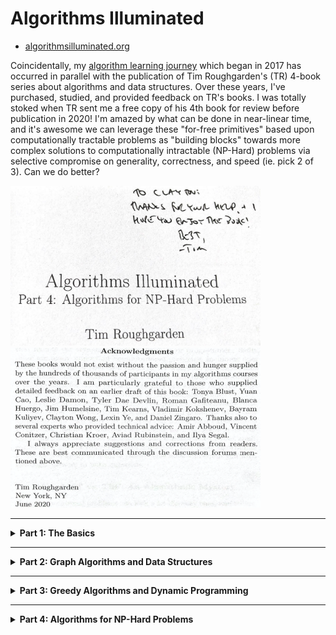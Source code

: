 # Algorithms Illuminated

* [algorithmsilluminated.org](https://www.algorithmsilluminated.org/)

Coincidentally, my [algorithm learning journey](https://github.com/claytonjwong/Algorithms) which began in 2017 has occurred in parallel with the publication of Tim Roughgarden's (TR) 4-book series about algorithms and data structures. Over these years, I've purchased, studied, and provided feedback on TR's books. I was totally stoked when TR sent me a free copy of his 4th book for review before publication in 2020! I'm amazed by what can be done in near-linear time, and it's awesome we can leverage these "for-free primitives" based upon computationally tractable problems as "building blocks" towards more complex solutions to computationally intractable (NP-Hard) problems via selective compromise on generality, correctness, and speed (ie. pick 2 of 3). Can we do better?

<p>
    <img src="TR1.png" height="256" width="400" />
    <img src="TR2.png" height="256" width="400" />
</p>

---

<details><summary><b>Part 1: The Basics</b></summary>

<br/>
<a href="https://www.amazon.com/dp/0999282905" target="_blank">
    <img src="ai1large.jpg" />
</a>

## Merge Sort

<details><summary>Videos</summary>
<br/>

* [MergeSort: Motivation and Example](https://www.youtube.com/watch?v=kiyRJ7GVWro&list=PLEGCF-WLh2RLHqXx6-GZr_w7LgqKDXxN_&index=4) (Section 1.4, part 1)
* [MergeSort: Pseudocode](https://www.youtube.com/watch?v=rBd5w0rQaFo&list=PLEGCF-WLh2RLHqXx6-GZr_w7LgqKDXxN_&index=5) (Section 1.4, part 2)
* [MergeSort: Analysis](https://www.youtube.com/watch?v=8ArtRiTkYEw&list=PLEGCF-WLh2RLHqXx6-GZr_w7LgqKDXxN_&index=6) (Section 1.5)

</details>

<details><summary>Implementations</summary>
<br/>

*Kotlin*
```java
fun sort(A: IntArray): IntArray {
    fun merge(A: IntArray, B: IntArray): IntArray {
        var C = mutableListOf<Int>()
        var i = 0
        var j = 0
        while (i < A.size && j < B.size)
            if (A[i] < B[j])
                C.add(A[i++])
            else
                C.add(B[j++])
        A.slice(i..A.lastIndex).forEach { C.add(it) }
        B.slice(j..B.lastIndex).forEach { C.add(it) }
        return C.toIntArray()
    }
    fun go(A: IntArray): IntArray {
        var N = A.size
        if (N < 2)
            return A
        var half = Math.floor(N / 2.0).toInt()
        var first  = go(A.slice(0 until half).toIntArray())
        var second = go(A.slice(half until N).toIntArray())
        return merge(first, second)
    }
    return go(A)
}

fun main(args: Array<String>) {
    sort(intArrayOf(5,3,8,9,1,7,0,2,6,4)).forEach { print("$it ") }  // 0 1 2 3 4 5 6 7 8 9
    println()
}
```

*Javascript*
```javascript
let sort = A => {
    let go = A => {
        let N = A.length;
        if (N < 2)
            return A;
        let half = Math.floor(N / 2);
        let first  = go([...A.slice(0, half)]),
            second = go([...A.slice(half, N)]);
        return merge(first, second);
    };
    let merge = (A, B, C = []) => {
        let M = A.length,
            N = B.length;
        let i = 0,
            j = 0;
        while (i < M && j < N)
            C.push(A[i] < B[j] ? A[i++] : B[j++]);
        C.push(...A.slice(i, M));
        C.push(...B.slice(j, N));
        return C;
    };
    return go(A);
};

console.log(sort([5,3,8,9,1,7,0,2,6,4]));  // (10) [0, 1, 2, 3, 4, 5, 6, 7, 8, 9]
```

*Python3*
```python
from math import floor

def sort(A):
    def go(A):
        N = len(A)
        if N < 2:
            return A
        half = floor(N / 2)
        first =  go(A[:half])
        second = go(A[half:])
        return merge(first, second)
    def merge(A, B):
        C = []
        i = 0
        j = 0
        while i < len(A) and j < len(B):
            if A[i] < B[j]:
                C.append(A[i]); i += 1
            else:
                C.append(B[j]); j += 1
        C.extend(A[i:])
        C.extend(B[j:])
        return C
    return go(A)

print(sort([5,3,8,9,1,7,0,2,6,4]))  # [0, 1, 2, 3, 4, 5, 6, 7, 8, 9]
```

*C++*
```cpp
#include <iostream>
#include <vector>

using namespace std;

class Solution {
public:
    using VI = vector<int>;
    VI mergesort(VI& A) {
        return go(move(A));
    }
private:
    VI go(VI&& A) {
        auto N = A.size();
        if( N < 2 )
            return A;
        auto half = A.begin() + (N / 2);
        auto first = go({ A.begin(), half }),
             second = go({ half, A.end() });
        return merge(first, second);
    }
    VI merge(VI& A, VI& B, VI C = {}) {
        auto i{ 0 },
             j{ 0 };
        while (i < A.size() && j < B.size())
            C.push_back(A[i] < B[j] ? A[i++] : B[j++]);
        C.insert(C.end(), A.begin() + i, A.end());
        C.insert(C.end(), B.begin() + j, B.end());
        return C;
    }
};

int main() {
    Solution::VI A{ 3,5,7,1,3,9,2,0 };
    auto ans = Solution().mergesort(A);
    copy(ans.begin(), ans.end(), ostream_iterator<int>(cout, " ")), cout << endl;  // 0 1 2 3 4 5 6 7 8 9
    return 0;
}
```

</details>


## Counting Inversions

<details><summary>Videos</summary>
<br/>

* [The Divide-and-Conquer Paradigm](https://www.youtube.com/watch?v=7_AJfusC6UQ&list=PLEGCF-WLh2RLHqXx6-GZr_w7LgqKDXxN_&index=13) (Section 3.1; part 1 of Section 3.2)
* [Counting Inversions in O(n log n)](https://www.youtube.com/watch?v=I6ygiW8xN7Y&list=PLEGCF-WLh2RLHqXx6-GZr_w7LgqKDXxN_&index=14) Time (Section 3.2, part 2)

</details>

<details><summary>Implementations</summary>
<br/>

*Kotlin*
```java
import java.io.File

fun sort(A: IntArray): Pair<IntArray, Long> {
    fun merge(A: IntArray, B: IntArray): Pair<IntArray, Long> {
        var C = mutableListOf<Int>()
        var inv: Long = 0
        var i = 0
        var j = 0
        while (i < A.size && j < B.size)
            if (A[i] < B[j]) {
                C.add(A[i++])
            } else {
                inv += A.size - i  // ⭐️ B[j] comes before all remaining A[i...], thus all remaining A[i...] are inversions
                C.add(B[j++])
            }
        A.slice(i..A.lastIndex).forEach { C.add(it) }
        B.slice(j..B.lastIndex).forEach { C.add(it) }
        return Pair(C.toIntArray(), inv)
    }
    fun go(A: IntArray): Pair<IntArray, Long> {
        var N = A.size
        if (N < 2)
            return Pair(A, 0)
        var half = Math.floor(N / 2.0).toInt()
        var (first,  inv1) = go(A.slice(0 until half).toIntArray())
        var (second, inv2) = go(A.slice(half until N).toIntArray())
        var (third,  inv3) = merge(first, second)
        return Pair(third, inv1 + inv2 + inv3)
    }
    return go(A)
}

fun run(filename: String): Long {
    var A = mutableListOf<Int>()
    File(filename).forEachLine { A.add(it.toInt()) }
    var (_, inv) = sort(A.toIntArray())
    return inv
}

fun main() {
    println("problem3.5test.txt: " + run("problem3.5test.txt"))  // problem3.5test.txt: 28
    println("problem3.5.txt: "     + run("problem3.5.txt"))      // problem3.5.txt: 2407905288
}
```

*Javascript*
```javascript
let sort = A => {
    let go = A => {
        let N = A.length;
        if (N < 2)
            return [A, 0];
        let half = Math.floor(N / 2);
        let [first,  inv1] = go([...A.slice(0, half)]),
            [second, inv2] = go([...A.slice(half, N)]),
            [third,  inv3] = merge(first, second);
        return [third, inv1 + inv2 + inv3];
    };
    let merge = (A, B, C = [], inv = 0) => {
        let M = A.length,
            N = B.length;
        let i = 0,
            j = 0;
        while (i < M && j < N)
            if (A[i] < B[j])
                C.push(A[i++]);
            else
                inv += M - i,      // ⭐️ B[j] comes before all remaining A[i...], thus all remaining A[i...] are inversions
                C.push(B[j++]);
        C.push(...A.slice(i, M));
        C.push(...B.slice(j, N));
        return [C, inv];
    };
    return go(A);
};

let run = filename => {
    let A = [];
    require('fs').readFileSync(filename, 'utf-8').split(/\r?\n/).forEach(line => A.push(Number(line)));
    let [_, inv] = sort(A);
    return inv;
}

console.log(`problem3.5test.txt: ${run('problem3.5test.txt')}`);  // problem3.5test.txt: 28
console.log(`problem3.5.txt: ${run('problem3.5.txt')}`);          // problem3.5.txt: 2407905288
```

*Python3*
```python
from math import floor

def sort(A):
    def go(A):
        N = len(A)
        if N < 2:
            return [A, 0]
        half = floor(N / 2)
        first,  inv1 = go(A[:half])
        second, inv2 = go(A[half:])
        third,  inv3 = merge(first, second)
        return [third, inv1 + inv2 + inv3]
    def merge(A, B, inv = 0):
        C = []
        i = 0
        j = 0
        while i < len(A) and j < len(B):
            if A[i] < B[j]:
                C.append(A[i]); i += 1
            else:
                inv += len(A) - i        # ⭐️ B[j] comes before all remaining A[i...], thus all remaining A[i...] are inversions
                C.append(B[j]); j += 1
        C.extend(A[i:])
        C.extend(B[j:])
        return [C, inv]
    return go(A)

def run(filename):
    A = []
    with open(filename) as fin:
        while True:
            line = fin.readline()
            if not line:
                break
            A.append(int(line))
    _, inv = sort(A)
    return inv

print(f"problem3.5test.txt: {run('problem3.5test.txt')}")  # problem3.5test.txt: 28
print(f"problem3.5.txt: {run('problem3.5.txt')}")          # problem3.5.txt: 2407905288
```

*C++*
```cpp
#include <iostream>
#include <vector>
#include <fstream>

using namespace std;

class Solution {
public:
    using VL = vector<long>;
    using Pair = pair<VL, long>;
    using fun = function<Pair(VL&&)>;
    Pair merge(VL& A, VL& B, VL C = {}, long inv = 0) {
        auto i = 0,
             j = 0;
        while (i < A.size() && j < B.size()) {
            if (A[i] < B[j]) {
                C.push_back(A[i++]);
            } else {
                inv += A.size() - i; // ⭐️ B[j] comes before all remaining A[i...], thus all remaining A[i...] are inversions
                C.push_back(B[j++]);
            }
        }
        C.insert(C.end(), A.begin() + i, A.end());
        C.insert(C.end(), B.begin() + j, B.end());
        return { C, inv };
    }
    Pair inversions(VL& A) {
        fun go = [&](VL&& A) -> Pair {
            int N = A.size();
            if (N < 2)
                return { A, 0 };
            int half = N / 2;
            auto [first,  inv1] = go({ A.begin(), A.begin() + half });
            auto [second, inv2] = go({ A.begin() + half, A.end() });
            auto [third,  inv3] = merge(first, second);
            return { third, inv1 + inv2 + inv3 };
        };
        return go(move(A));
    }
};

long run(string filename) {
    Solution solution;
    Solution::VL A;
    fstream fin{ filename };
    for (string line; fin >> line; A.push_back(stol(line)));
    auto [_, inv] = solution.inversions(A);
    return inv;
}

int main() {
    cout << "problem3.5test.txt: " << run("problem3.5test.txt") << endl   // problem3.5test.txt: 28
         << "problem3.5.txt: "     << run("problem3.5.txt")     << endl;  // problem3.5.txt: 2407905288
    return 0;
}
```

</details>

## Quick Sort

<details><summary>Videos</summary>
<br/>

* [QuickSort: Overview](https://www.youtube.com/watch?v=ETo1cpLN7kk&list=PLEGCF-WLh2RLHqXx6-GZr_w7LgqKDXxN_&index=24) (Section 5.1)
* [Partitioning Around a Pivot Element](https://www.youtube.com/watch?v=LYzdRN5iFdA&list=PLEGCF-WLh2RLHqXx6-GZr_w7LgqKDXxN_&index=25) (Section 5.2)
* [Choosing a Good Pivot](https://www.youtube.com/watch?v=kqO46FOUTbI&list=PLEGCF-WLh2RLHqXx6-GZr_w7LgqKDXxN_&index=26) (Sections 5.3 and 5.4)
* [QuickSort Analysis (Part 1)](https://www.youtube.com/watch?v=sToWtKSYlMw&list=PLEGCF-WLh2RLHqXx6-GZr_w7LgqKDXxN_&index=27) (Section 5.5, part 1)
* [QuickSort Analysis (Part 2)](https://www.youtube.com/watch?v=4t_Y-aGLkok&list=PLEGCF-WLh2RLHqXx6-GZr_w7LgqKDXxN_&index=28) (Section 5.5, part 2)
* [QuickSort Analysis (Part 3)](https://www.youtube.com/watch?v=IBTvneWhFsA&list=PLEGCF-WLh2RLHqXx6-GZr_w7LgqKDXxN_&index=29) (Section 5.5, part 3)
* [Sorting Requires Omega(n log n) Comparisons](https://www.youtube.com/watch?v=aFveIyII5D4&list=PLEGCF-WLh2RLHqXx6-GZr_w7LgqKDXxN_&index=30) (Section 5.6)
* [Proofs by Induction and the Correctness of QuickSort](https://www.youtube.com/watch?v=Colb_4jAy8A&list=PLEGCF-WLh2RLHqXx6-GZr_w7LgqKDXxN_&index=36) (Appendix A)
* [Quick Review of Discrete Probability](https://www.youtube.com/watch?v=uLeIMwMHX5U&list=PLEGCF-WLh2RLHqXx6-GZr_w7LgqKDXxN_&index=37) (Appendix B)

</details>

<details><summary>Implementations</summary>
<br/>

*Kotlin*
```java
import java.io.File

typealias PivotFunc = (A: MutableList<Int>, L: Int, R: Int) -> (Int)
var pivotLeft: PivotFunc = { _: MutableList<Int>, L: Int, _: Int -> L }
var pivotRight: PivotFunc = { _: MutableList<Int>, _: Int, R: Int -> R }
fun _pivotMedian(A: MutableList<Int>, L: Int, R: Int): Int {
    var M = L + (R - L) / 2
    var cand = intArrayOf(A[L], A[M], A[R])
    cand.sort()
    var target = cand[1]
    if (target == A[L]) return L
    if (target == A[M]) return M
    if (target == A[R]) return R
    return -1
}
var pivotMedian: PivotFunc = { A: MutableList<Int>, L: Int, R: Int -> _pivotMedian(A, L, R) }

fun partition(A: MutableList<Int>, L: Int, R: Int, choosePivot: (A: MutableList<Int>, L: Int, R: Int) -> (Int)): Int {
    var i = L + 1
    var j = L + 1
    var k = choosePivot(A, L, R)
    A[k] = A[L].also { A[L] = A[k] }          // swap pivot A[k] with first element of subarray A[L]
    while (j <= R) {
        if (A[j] < A[L]) {                    // maintain loop invariant A[i] < pivot < A[j]
            A[i] = A[j].also { A[j] = A[i] }
            ++i
        }
        ++j
    }
    A[L] = A[i - 1].also { A[i - 1] = A[L] }  // swap pivot A[L] with last value less-than pivot A[i - 1]
    return i - 1
}

fun quicksort(A: MutableList<Int>, L: Int, R: Int, choosePivot: (A: MutableList<Int>, L: Int, R: Int) -> (Int)): Int {
    if (R <= L)
        return 0
    var k = partition(A, L, R, choosePivot)
    return (R - L) + quicksort(A, L, k - 1, choosePivot) + quicksort(A, k + 1, R, choosePivot)
}

fun run(filename: String, choosePivot: (A: MutableList<Int>, L: Int, R: Int) -> (Int)): Int {
    var A = mutableListOf<Int>()
    File(filename).forEachLine { A.add(it.toInt()) }
    return quicksort(A, 0, A.size - 1, choosePivot)
}

fun main() {
    var filename = "problem5.6.txt"
    println("  left: ${run(filename, pivotLeft)}")    //   left: 162085
    println(" right: ${run(filename, pivotRight)}")   //  right: 164123
    println("median: ${run(filename, pivotMedian)}")  // median: 138382
}
```

*Javascript*
```javascript
let pivotLeft = (A, L, R) => L;
let pivotRight = (A, L, R) => R;
let pivotMedian = (A, L, R) => {
    let M = L + Math.floor((R - L) / 2);
    let cand = [A[L], A[M], A[R]].sort((a, b) => a - b),
        target = cand[1];
    if (target == A[L]) return L;
    if (target == A[M]) return M;
    if (target == A[R]) return R;
};

let partition = (A, L, R, choosePivot) => {
    let i = L + 1,
        j = L + 1,
        k = choosePivot(A, L, R);
    [A[L], A[k]] = [A[k], A[L]];          // swap pivot A[k] with first element of subarray A[L]
    while (j <= R) {
        if (A[j] < A[L]) {                // maintain loop invariant A[i] < pivot < A[j]
            [A[i], A[j]] = [A[j], A[i]];
            ++i;
        }
        ++j;
    }
    [A[L], A[i - 1]] = [A[i - 1], A[L]];  // swap pivot A[L] with last value less-than pivot A[i - 1]
    return i - 1;
};

let quicksort = (A, L, R, choosePivot) => {
    if (R <= L)
        return 0;
    let k = partition(A, L, R, choosePivot);
    return (R - L) + quicksort(A, L, k - 1, choosePivot)
                   + quicksort(A, k + 1, R, choosePivot);
};

let run = (filename, choosePivot) => {
    let A = [];
    let LineByLine = require("n-readlines");
    let input = new LineByLine(filename);
    for (let line; line = input.next(); A.push(Number(line)));
    return quicksort(A, 0, A.length - 1, choosePivot);
}

let filename = 'problem5.6.txt';
console.log(`  left: ${run(filename, pivotLeft)}`);    //   left: 162085
console.log(` right: ${run(filename, pivotRight)}`);   //  right: 164123
console.log(`median: ${run(filename, pivotMedian)}`);  // median: 138382
```

*Python3*
```python
def pivotLeft(A, L, R): return L
def pivotRight(A, L, R): return R
def pivotMedian(A, L, R):
    M = L + (R - L) // 2
    cand = sorted([A[L], A[M], A[R]])
    target = cand[1]
    if target == A[L]: return L
    if target == A[M]: return M
    if target == A[R]: return R

def partition(A, L, R, choosePivot):
    i = L + 1
    j = L + 1
    k = choosePivot(A, L, R)
    A[L], A[k] = A[k], A[L]          # swap pivot A[k] with first element of subarray A[L]
    while j <= R:
        if A[j] < A[L]:              # maintain loop invariant A[i] < pivot < A[j]
            A[i], A[j] = A[j], A[i]
            i += 1
        j += 1
    A[L], A[i - 1] = A[i - 1], A[L]  # swap pivot A[L] with last value less-than pivot A[i - 1]
    return i - 1

def quicksort(A, L, R, choosePivot):
    if R <= L:
        return 0
    k = partition(A, L, R, choosePivot)
    return (R - L) + quicksort(A, L, k - 1, choosePivot) + quicksort(A, k + 1, R, choosePivot)

def run(filename, choosePivot):
    A = []
    with open(filename) as fin:
        while True:
            line = fin.readline()
            if not line:
                break
            A.append(int(line))

    return quicksort(A, 0, len(A) - 1, choosePivot)

filename = 'problem5.6.txt'
print(f'  left: {run(filename, pivotLeft)}')    #   left: 162085
print(f' right: {run(filename, pivotRight)}')   #  right: 164123
print(f'median: {run(filename, pivotMedian)}')  # median: 138382
```

*C++*
```cpp
#include <iostream>
#include <fstream>
#include <vector>

using namespace std;
using VI = vector<int>;
using fun = function<int(VI&, int, int)>;

fun pivotLeft = [](VI& A, int L, int R) { return L; };
fun pivotRight = [](VI& A, int L, int R) { return R; };
fun pivotMedian = [](VI& A, int L, int R) {
    auto M = L + (R - L) / 2;
    VI cand{ A[L], A[M], A[R] };
    sort(cand.begin(), cand.end());
    auto target = cand[1];
    if (target == A[L]) return L;
    if (target == A[M]) return M;
    if (target == A[R]) return R;
};

int partition(VI& A, int L, int R, fun choosePivot) {
    auto i = L + 1,
         j = L + 1,
         k = choosePivot(A, L, R);
    swap(A[L], A[k]);          // swap pivot A[k] with first element of the subarray A[L]
    while (j <= R) {
        if (A[j] < A[L]) {     // maintain loop invariant A[i] < pivot < A[j]
            swap(A[i], A[j]);
            ++i;
        }
        ++j;
    }
    swap(A[L], A[i - 1]);      // swap pivot A[L] with last value less-than pivot A[i - 1]
    return i - 1;
}

int quicksort(VI& A, int L, int R, fun choosePivot) {
    if (R <= L)
        return 0;
    auto k = partition(A, L, R, choosePivot);
    return (R - L) + quicksort(A, L, k - 1, choosePivot)
                   + quicksort(A, k + 1, R, choosePivot);
}

int run(string& filename, fun choosePivot) {
    VI A;
    fstream fin{ filename };
    for (string line; fin >> line; A.push_back(stoi(line)));
    int N = A.size();
    return quicksort(A, 0, N - 1, choosePivot);
}

int main() {
    string filename{ "problem5.6.txt" };
    cout << "  left: " << run(filename, pivotLeft)   << endl   //   left: 162085
         << " right: " << run(filename, pivotRight)  << endl   //  right: 164123
         << "median: " << run(filename, pivotMedian) << endl;  // median: 138382
    return 0;
}
```
</details>

## Randomized Linear-Time Selection

<details><summary>Videos</summary>
<br/>

* [Randomized Linear-Time Selection](https://www.youtube.com/watch?v=nFw6x7DoYbs&list=PLEGCF-WLh2RLHqXx6-GZr_w7LgqKDXxN_&index=31) (Section 6.1)
* [Randomized Linear-Time Selection (Analysis)](https://www.youtube.com/watch?v=rX2u2CnpveQ&list=PLEGCF-WLh2RLHqXx6-GZr_w7LgqKDXxN_&index=32) (Section 6.2)

</details>

<details><summary>Implementations</summary>
<br/>

*Kotlin*
```java
import java.io.File
import kotlin.random.Random

fun partition(A: MutableList<Int>, L: Int, R: Int): Int {
    var i = L + 1
    var j = L + 1
    var k = Random.nextInt(L, R + 1)          // +1 for L..R inclusive
    A[L] = A[k].also { A[k] = A[L] }          // swap pivot A[k] with first element of subarray A[L]
    while (j <= R) {
        if (A[j] < A[L]) {                    // maintain loop invariant A[i] < pivot < A[j]
            A[i] = A[j].also { A[j] = A[i] }
            ++i
        }
        ++j
    }
    A[L] = A[i - 1].also { A[i - 1] = A[L] }  // swap pivot A[L] with last value less-than pivot A[i - 1]
    return i - 1
}

fun rselect(A: MutableList<Int>, i: Int, L_: Int, R_: Int): Int {
    var L = L_
    var R = R_
    var k = partition(A, L, R)
    if (i == k)
        return A[k]  // 🎯 lucky guess
    if (i < k)
        R = k - 1
    else
        L = k + 1
    return rselect(A, i, L, R)
}

fun run(filename: String, i: Int): Int {
    var A = mutableListOf<Int>()
    File(filename).forEachLine { A.add(it.toInt()) }
    var N = A.size
    return rselect(A, i - 1, 0 , N - 1)  // -1 for 0-based indexing
}

fun main() {
    println("problem6.5test1.txt: " + run("problem6.5test1.txt", 5))   // problem6.5test1.txt: 5469
    println("problem6.5test2.txt: " + run("problem6.5test2.txt", 50))  // problem6.5test2.txt: 4715
}
```

*Javascript*
```javascript
let random = (L, R) => Math.floor(Math.random() * (R + 1 - L) + L);  // +1 for L..R inclusive

let partition = (A, L, R) => {
    let i = L + 1,
        j = L + 1,
        k = random(L, R);
    [A[L], A[k]] = [A[k], A[L]];          // swap pivot A[k] with first element of subarray A[L]
    while (j <= R) {
        if (A[j] < A[L]) {                // maintain loop invariant A[i] < pivot < A[j]
            [A[i], A[j]] = [A[j], A[i]];
            ++i;
        }
        ++j;
    }
    [A[L], A[i - 1]] = [A[i - 1], A[L]];  // swap pivot A[L] with last value less-than pivot A[i - 1]
    return i - 1;
};

let rselect = (A, i, L, R) => {
    let k = partition(A, L, R);
    if (i == k)
        return A[k];  // 🎯 lucky guess
    if (i < k)
        R = k - 1;
    else
        L = k + 1;
    return rselect(A, i, L, R);
}

let run = (filename, i) => {
    let A = [];
    let LineByLine = require("n-readlines");
    let input = new LineByLine(filename);
    for (let line; line = input.next(); A.push(Number(line)));
    let N = A.length;
    return rselect(A, i - 1, 0, N - 1);  // -1 for 0-based indexing
};

console.log(`problem6.5test1.txt: ${run('problem6.5test1.txt', 5)}`);   // problem6.5test1.txt: 5469
console.log(`problem6.5test2.txt: ${run('problem6.5test2.txt', 50)}`);  // problem6.5test2.txt: 4715
```

*Python3*
```python
from random import uniform
from math import floor

def partition(A, L, R):
    i = L + 1
    j = L + 1
    k = floor(uniform(L, R))
    A[L], A[k] = A[k], A[L]          # swap pivot A[k] with first element of subarray A[L]
    while j <= R:
        if A[j] < A[L]:              # maintain loop invariant A[i] < pivot < A[j]
            A[i], A[j] = A[j], A[i]
            i += 1
        j += 1
    A[L], A[i - 1] = A[i - 1], A[L]  # swap pivot A[L] with last value less-than pivot A[i - 1]
    return i - 1

def rselect(A, i, L, R):
    k = partition(A, L, R)
    if i == k:
        return A[k]  # 🎯 lucky guess
    if i < k:
        R = k - 1
    else:
        L = k + 1
    return rselect(A, i, L, R)

def run(filename, i):
    A = []
    with open(filename) as fin:
        while True:
            line = fin.readline()
            if not line:
                break
            A.append(int(line))
    N = len(A)
    return rselect(A, i - 1, 0, N - 1)  # -1 for 0-based indexing

print('problem6.5test1.txt:', run('problem6.5test1.txt', 5))   # problem6.5test1.txt: 5469
print('problem6.5test2.txt:', run('problem6.5test2.txt', 50))  # problem6.5test2.txt: 4715
```

*C++*
```cpp
#include <iostream>
#include <fstream>
#include <vector>
#include <random>

using namespace std;
using VI = vector<int>;

int random(int L, int R) {
    random_device rd;
    mt19937 gen{ rd() };
    uniform_int_distribution dist(L, R);
    return dist(gen);
}

int partition(VI& A, int L, int R) {
    auto i = L + 1,
         j = L + 1,
         k = random(L, R);
    swap(A[L], A[k]);            // swap pivot A[k] with first element of the subarray A[L]
    while (j <= R) {
        if (A[j] < A[L])         // maintain loop invariant A[i] < pivot < A[j]
            swap(A[i++], A[j]);
        ++j;
    }
    swap(A[L], A[i - 1]);       // swap pivot A[L] with last value less-than pivot A[i - 1]
    return i - 1;
}

int rselect(VI& A, int i, int L, int R) {
    auto k = partition(A, L, R);
    if (i == k)
        return A[k];  // 🎯 lucky guess
    if (i < k)
        R = k - 1;
    else
        L = k + 1;
    return rselect(A, i, L, R);
}

int run(string filename, int i, VI A = {}) {
    fstream fin{ filename };
    for (string line; fin >> line; A.push_back(stoi(line)));
    int N = A.size();
    return rselect(A, i - 1, 0, N - 1);  // -1 for 0-based indexing
}

int main() {
    cout << "problem6.5test1.txt: " << run("problem6.5test1.txt", 5)  << endl;  // problem6.5test1.txt: 5469
    cout << "problem6.5test2.txt: " << run("problem6.5test2.txt", 50) << endl;  // problem6.5test2.txt: 4715
    return 0;
}
```

</details>

</details>

---

<details><summary><b>Part 2: Graph Algorithms and Data Structures</b></summary>

<br/>
<a href="https://www.amazon.com/dp/0999282921" target="_blank">
    <img src="ai2large.jpg" />
</a>

## Topological Sort

<details><summary>Videos</summary>
<br/>

* [Graphs: The Basics (from 2:06 to 6:39)](https://www.youtube.com/watch?v=4Ih3UhVuEtw&list=PLEGCF-WLh2RJ5W-pt-KE9GUArTDzVwL1P&index=1) (Sections 7.1 and 7.2)
* [Graph Representations](https://www.youtube.com/watch?v=b-Mfu8dPv9U&list=PLEGCF-WLh2RJ5W-pt-KE9GUArTDzVwL1P&index=2) (Sections 7.3 and 7.4)
* [Graph Search Overview](https://www.youtube.com/watch?v=SW6jwg7WS48&list=PLEGCF-WLh2RJ5W-pt-KE9GUArTDzVwL1P&index=3) (Section 8.1)
* [Breadth-First Search](https://www.youtube.com/watch?v=73qCvXsYkfk&list=PLEGCF-WLh2RJ5W-pt-KE9GUArTDzVwL1P&index=4) (Section 8.2, Part 1)
* [Depth-First Search](https://www.youtube.com/watch?v=73qCvXsYkfk&list=PLEGCF-WLh2RJ5W-pt-KE9GUArTDzVwL1P&index=4) (Section 8.4)
* [Topological Sort](https://www.youtube.com/watch?v=ozso3xxkVGU&list=PLEGCF-WLh2RJ5W-pt-KE9GUArTDzVwL1P&index=8) (Section 8.5)

</details>

<details><summary>Implementations</summary>
<br/>

*Kotlin*
```java
import java.util.Queue
import java.util.LinkedList

class Solution(val adj: MutableMap<Char, List<Char>>) {

    var N: Int
    var color: Int
    var m = mutableMapOf<Char, Int>()
    var seen = mutableSetOf<Char>()

    init {
        N = adj.size
        color = 0
    }

    fun init(start: Int) {
        color = start
        m.clear()
        seen.clear()
    }

    fun topoSortBFS(): String {
        init(1)  // 👉 color forward from 1..N
        bfs()
        return toString()
    }

    fun topoSortDFS(): String {
        init(N)  // 👈 color reverse from N..1 (as the recursive stack unwinds)
        adj.forEach{ (u, _) -> dfs(u) }
        return toString()
    }

    fun bfs() {
        var degree = mutableMapOf<Char, Int>()
        adj.forEach{ (_, neighbors) ->
            neighbors.forEach{ v ->
                degree[v] = 1 + degree.getOrDefault(v, 0)
            }
        }
        var q: Queue<Char> = LinkedList(adj.map{ (u, _) -> u }.filter{ !degree.contains(it) })
        while (0 < q.size) {
            var u = q.poll()
            m[u] = color++
            adj[u]!!.forEach{ v ->
                degree[v] = degree[v]!!.minus(1)
                if (degree[v] == 0 && !seen.contains(v)) {
                    q.add(v); seen.add(v)
                }
            }
        }
    }

    fun dfs(u: Char) {
        if (seen.contains(u))
            return
        seen.add(u)
        adj[u]!!.forEach{ v ->
            dfs(v)
        }
        m[u] = color--
    }

    override fun toString(): String {
        var s = mutableListOf<String>()
        adj.forEach{ (u, _) ->
            s.add("$u: ${m[u]}")
        }
        return s.joinToString("\n")
    }
}

fun main() {
    var adj = mutableMapOf<Char, List<Char>>(
        's' to listOf<Char>('v', 'w'),
        'v' to listOf<Char>('t'),
        'w' to listOf<Char>('t'),
        't' to listOf<Char>()
    )
    var solution = Solution(adj)
    println("BFS:\n${solution.topoSortBFS()}\n\nDFS:\n${solution.topoSortDFS()}")

//    BFS:
//    s: 1
//    v: 2
//    w: 3
//    t: 4

//    DFS:
//    s: 1
//    v: 3
//    w: 2
//    t: 4

}
```

*Javascript*
```javascript
class Solution {
    constructor(adj) {
        this.adj = adj;
        this.N = this.adj.size;
    }
    init(start) {
        this.color = start;
        this.seen = new Set();
        this.m = new Map();
    }
    topo_sort_bfs() {
        this.init(1);       // 👉 color forward from 1..N
        this.bfs();
        return this.to_string();
    }
    topo_sort_dfs() {
        this.init(this.N);  // 👈 color reverse from N..1 (as the recursive stack unwinds)
        for (let [u, _] of [...this.adj])
            this.dfs(u);
        return this.to_string();
    }
    bfs() {
        let degree = new Map();
        for (let [u, _] of [...this.adj])
            for (let v of this.adj.get(u))
                degree.set(v, 1 + (degree.get(v) || 0));
        let q = [...this.adj].map(([u, _]) => u).filter(u => !degree.has(u));
        let seen = new Set(q);
        while (q.length) {
            let u = q.shift();
            this.m.set(u, this.color++);
            for (let v of this.adj.get(u))
                if (!seen.has(v))
                    q.push(v), seen.add(v);
        }
    }
    dfs(u) {
        if (this.seen.has(u))
            return;
        this.seen.add(u);
        for (let v of this.adj.get(u))
            if (!this.seen.has(v))
                this.dfs(v);
        this.m.set(u, this.color--);
    }
    to_string() {
        let s = [];
        for (let [u, color] of [...this.m])
            s.push(`${u}: ${color}`);
        return s.join('\n');
    }
}

let adj = new Map();
adj.set('s', ['v', 'w']);
adj.set('v', ['t']);
adj.set('w', ['t']);
adj.set('t', []);
let solution = new Solution(adj);
console.log(`BFS:\n${solution.topo_sort_bfs()}\n\nDFS:\n${solution.topo_sort_dfs()}`);

//    BFS:
//    s: 1
//    v: 2
//    w: 3
//    t: 4

//    DFS:
//    t: 4
//    v: 3
//    w: 2
//    s: 1
```

*Python3*
```python
from collections import deque

class Solution:
    def __init__(self, adj):
        self.adj = adj
        self.N = len(adj)
        self.seen = set()
        self.m = {}

    def init(self, start):
        self.color = start
        self.seen.clear()
        self.m.clear()

    def topo_sort_bfs(self):
        self.init(1)         # 👉 color forward from 1..N
        self.bfs()
        return self.to_string()

    def topo_sort_dfs(self):
        self.init(self.N)  # 👈 color reverse from N..1 (as the recursive stack unwinds)
        for u, _ in self.adj.items():
            self.dfs(u)
        return self.to_string()

    def bfs(self):
        degree = {}
        for _, neighbors in self.adj.items():
            for v in neighbors:
                degree[v] = 1 + (degree[v] if v in degree else 0)
        q = deque(u for u, _ in self.adj.items() if u not in degree)
        self.seen.update(*q)
        while q:
            u = q.popleft()
            self.m[u] = self.color; self.color += 1
            for v in adj[u]:
                degree[v] -= 1
                if not degree[v] and v not in self.seen:
                    q.append(v); self.seen.add(v)

    def dfs(self, u):
        if u in self.seen:
            return
        self.seen.add(u)
        for v in adj[u]:
            self.dfs(v)
        self.m[u] = self.color; self.color -= 1

    def to_string(self):
        s = []
        for u, color in self.m.items():
            s.append(f'{u}: {color}')
        return '\n'.join(s)

#
# graph from Quiz 8.3 on page 45 of Algorithms Illuminated: Part 2
#
adj = {
    's': ['v', 'w'],
    'v': ['t'],
    'w': ['t'],
    't': []
}
solution = Solution(adj)

print(f'BFS:\n{solution.topo_sort_bfs()}\n\nDFS:\n{solution.topo_sort_dfs()}')

#    BFS:
#    s: 1
#    v: 2
#    w: 3
#    t: 4

#    DFS:
#    t: 4
#    v: 3
#    w: 2
#    s: 1
```

*C++*
```cpp
#include <iostream>
#include <sstream>
#include <vector>
#include <unordered_map>
#include <unordered_set>
#include <queue>

using namespace std;

using VI = vector<int>;
using AdjList = unordered_map<char, VI>;
using Set = unordered_set<char>;
using Map = unordered_map<char, int>;
using Queue = queue<char>;
using fun = function<void(char)>;

class Solution {
private:
    AdjList adj;
    const int N;
    Map m;
    Set seen;
    int color;
public:
    Solution(AdjList& adj) : adj{ adj }, N{ int(adj.size()) } {
    }
    void init(int start) {
        m.clear();
        seen.clear();
        color = start;
    }
    string topo_sort_bfs() {
        init(1);  // 👉 color forward from 1..N
        bfs();
        return to_string();
    }
    string topo_sort_dfs() {
        init(N);  // 👈 color reverse from N..1 (as the recursive stack unwinds)
        for (auto [u, _]: adj)
            dfs(u);
        return to_string();
    }
    void bfs() {
        Map degree;
        for (auto [_, neighbors]: adj)
            for (auto v: neighbors)
                ++degree[v];
        Queue q;
        for (auto [u, _]: adj)
            if (!degree[u] && seen.insert(u).second)
                q.push(u);
        while (q.size()) {
            auto u = q.front(); q.pop();
            m[u] = color++;
            for (auto v: adj[u])
                if (!--degree[v] && seen.insert(v).second)
                    q.push(v);
        }
    }
    void dfs(char start) {
        fun go = [&](auto u) {
            if (!seen.insert(u).second)
                return;
            for (auto v: adj[u])
                go(v);
            m[u] = color--;
        };
        go(start);
    }
    string to_string() {
        ostringstream os;
        for (auto [u, color]: m)
            os << u << ": " << color << endl;
        return os.str();
    }
};

int main() {
    //
    // graph from Quiz 8.3 on page 45 of Algorithms Illuminated: Part 2
    //
    AdjList adj{
        { 's', { 'v', 'w' } },
        { 'v', { 't' } },
        { 'w', { 't' } },
        { 't', {} }
    };
    Solution solution{ adj };

    cout << "BFS:" << endl << solution.topo_sort_bfs() << endl
         << "DFS:" << endl << solution.topo_sort_dfs() << endl;

//    BFS:
//    t: 4
//    w: 3
//    v: 2
//    s: 1
//
//    DFS:
//    s: 1
//    w: 2
//    v: 3
//    t: 4

    return 0;
}
```

</details>

</details>

---

<details><summary><b>Part 3: Greedy Algorithms and Dynamic Programming</b></summary>

<br/>
<a href="https://www.amazon.com/dp/0999282948" target="_blank">
    <img src="ai3large.jpg" />
</a>

</details>

---

<details><summary><b>Part 4: Algorithms for NP-Hard Problems</b></summary>

<br/>
<a href="https://www.amazon.com/dp/0999282964" target="_blank">
    <img src="ai4large.jpg" />
</a>

</details>

